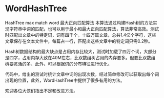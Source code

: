 # WordHashTree
HashTree max match word 最大正向匹配算法
本算法通过构建Hash树的方法实现字符串中词的匹配，也可以用于最小和最大正向匹配算法，算法非常高效。测试时匹配出文章中的特定词，词有四千个，十四万篇文章，总共1.4亿个字符，这些文章保存在文本文件中，每篇占一行，匹配出这些文章中的特定词只需0.2秒。

Hash树数据结构的最大缺点是占用内存比较大，测试时加载了四万个词，大部分是四字，占用内存大致在40M左右，比双数组树占用的内存要多。但要比双数组树要灵活的多，此外，可以根据词的分布特征进行优化。

代码中，给出的测试时统计文章中词的出现次数，经过简单修改可以获取出每个词出现的位置，此外，WordHashTree中提供了很多有用的方法。

欢迎各位大侠们指出不足和改进方法。

